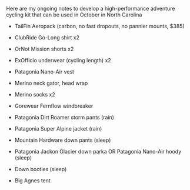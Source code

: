 Here are my ongoing notes to develop a high-performance adventure cycling kit that can be used in October in North Carolina

- TailFin Aeropack  (carbon, no fast dropouts, no pannier mounts, $385)
- ClubRide Go-Long shirt x2
- OrNot Mission shorts x2
- ExOfficio underwear (cycling length) x2
- Patagonia Nano-Air vest
- Merino neck gator, head wrap
- Merino socks x2
- Gorewear Fernflow windbreaker
- Patagonia Dirt Roamer storm pants (rain)
- Patagonia Super Alpine jacket (rain)
- Mountain Hardware down pants (sleep)
- Patagonia Jackon Glacier down parka OR Patagonia Nano-Air hoody (sleep)
- Down booties (sleep)

- Big Agnes tent